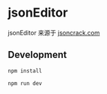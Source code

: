 # jsonEditor

jsonEditor 来源于 [jsoncrack.com](https://github.com/AykutSarac/jsoncrack.com.git)

## Development

```bash
npm install

npm run dev
```
